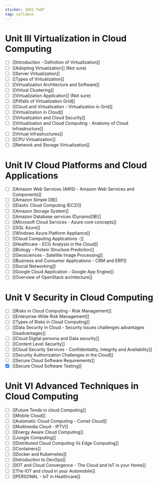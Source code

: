 ```yaml
---
sticker: 2601-fe0f
tag: syllabus
---
```

# Unit III Virtualization in Cloud Computing
- [ ] [[Introduction - Definition of Virtualization]]
- [ ] [[Adopting Virtualization]] (Not sure)
- [ ] [[Server Virtualization]]
- [ ] [[Types of Virtualization]]
- [ ] [[Virtualization Architecture and Software]]
- [ ] [[Virtual Clustering]]
- [ ] [[Virtualization Application]] (Not sure)
- [ ] [[Pitfalls of Virtualization Grid]]
- [ ] [[Cloud and Virtualization - Virtualization in Grid]]
- [ ] [[Virtualization in Cloud]]
- [ ] [[Virtualization and Cloud Security]]
- [ ] [[Virtualization and Cloud Computing - Anatomy of Cloud Infrastructure]]
- [ ] [[Virtual infrastructures]]
- [ ] [[CPU Virtualization]]
- [ ] [[Network and Storage Virtualization]]
  
# Unit IV Cloud Platforms and Cloud Applications
- [ ] [[Amazon Web Services (AWS) - Amazon Web Services and Components]]
- [ ] [[Amazon Simple DB]]
- [ ] [[Elastic Cloud Computing (EC2)]]
- [ ] [[Amazon Storage System]]
- [ ] [[Amazon Database services (DynamoDB)]]
- [ ] [[Microsoft Cloud Services - Azure core concepts]]
- [ ] [[SQL Azure]]
- [ ] [[Windows Azure Platform Appliance]]
- [ ] [[Cloud Computing Applications -]]
- [ ] [[Healthcare - ECG Analysis in the Cloud]]
- [ ] [[Biology - Protein Structure Prediction]]
- [ ] [[Geosciences - Satellite Image Processing]]
- [ ] [[Business and Consumer Applications - CRM and ERP]]
- [ ] [[Social Networking]]
- [ ] [[Google Cloud Application - Google App Engine]]
- [ ] [[Overview of OpenStack architecture]]
  
# Unit V Security in Cloud Computing
- [ ] [[Risks in Cloud Computing - Risk Management]]
- [ ] [[Enterprise-Wide Risk Management]]
- [ ] [[Types of Risks in Cloud Computing]]
- [ ] [[Data Security in Cloud - Security Issues challenges advantages Disadvantages]]
- [ ] [[Cloud Digital persona and Data security]]
- [ ] [[Content Level Security]]
- [ ] [[Cloud Security Services - Confidentiality, Integrity and Availability]]
- [ ] [[Security Authorization Challenges in the Cloud]]
- [ ] [[Secure Cloud Software Requirements]]
- [x] [[Secure Cloud Software Testing]]
  
# Unit VI Advanced Techniques in Cloud Computing
- [ ] [[Future Tends in cloud Computing]]
- [ ] [[Mobile Cloud]]
- [ ] [[Automatic Cloud Computing - Comet Cloud]]
- [ ] [[Multimedia Cloud - IPTV]]
- [ ] [[Energy Aware Cloud Computing]]
- [ ] [[Jungle Computing]]
- [ ] [[Distributed Cloud Computing Vs Edge Computing]]
- [ ] [[Containers]]
- [ ] [[Docker and Kubernetes]]
- [ ] [[Introduction to DevOps]]
- [ ] [[IOT and Cloud Convergence - The Cloud and IoT in your Home]]
- [ ] [[The IOT and cloud in your Automobile]]
- [ ] [[PERSONAL - IoT in Healthcare]]